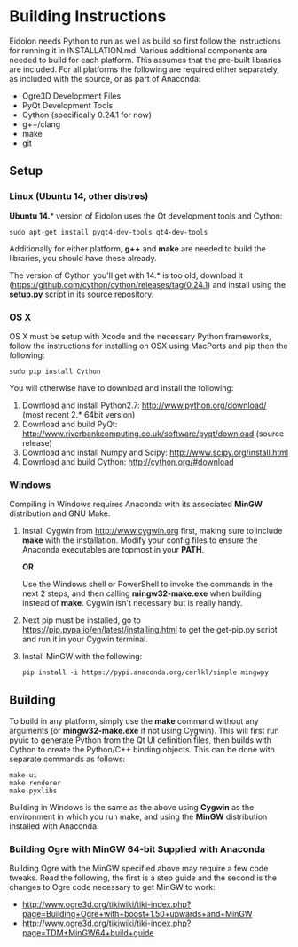 # Building Instructions

Eidolon needs Python to run as well as build so first follow the instructions for running it in INSTALLATION.md. 
Various additional components are needed to build for each platform. 
This assumes that the pre-built libraries are included.
For all platforms the following are required either separately, as included with the source, or as part of Anaconda:

 * Ogre3D Development Files
 * PyQt Development Tools
 * Cython (specifically 0.24.1 for now)
 * g++/clang
 * make
 * git

## Setup

### Linux (Ubuntu 14, other distros) 

**Ubuntu 14.*** version of Eidolon uses the Qt development tools and Cython:

    sudo apt-get install pyqt4-dev-tools qt4-dev-tools

Additionally for either platform, **g++** and **make** are needed to build the libraries, you should have these already. 

The version of Cython you'll get with 14.\* is too old, download it (https://github.com/cython/cython/releases/tag/0.24.1) and install using the **setup.py** script in its source repository. 

### OS X

OS X must be setup with Xcode and the necessary Python frameworks, follow the instructions for installing on OSX using MacPorts and pip then the following:

    sudo pip install Cython

You will otherwise have to download and install the following:

 1. Download and install Python2.7: http://www.python.org/download/ (most recent 2.* 64bit version)
 2. Download and build PyQt: http://www.riverbankcomputing.co.uk/software/pyqt/download (source release)
 3. Download and install Numpy and Scipy: http://www.scipy.org/install.html
 4. Download and build Cython: http://cython.org/#download


### Windows

Compiling in Windows requires Anaconda with its associated **MinGW** distribution and GNU Make.

 1. Install Cygwin from http://www.cygwin.org first, making sure to include **make** with the installation. Modify your config files to ensure the Anaconda executables are topmost in your **PATH**. 

    **OR** 
 
    Use the Windows shell or PowerShell to invoke the commands in the next 2 steps, and then calling **mingw32-make.exe** when building instead of **make**. Cygwin isn't necessary but is really handy.

 2. Next pip must be installed, go to https://pip.pypa.io/en/latest/installing.html to get the get-pip.py script and run it in your Cygwin terminal. 

 3. Install MinGW with the following:

        pip install -i https://pypi.anaconda.org/carlkl/simple mingwpy


## Building 

To build in any platform, simply use the **make** command without any arguments (or **mingw32-make.exe** if not using Cygwin). 
This will first run pyuic to generate Python from the Qt UI definition files, then builds with Cython to create the Python/C++ binding objects. 
This can be done with separate commands as follows:

    make ui 
    make renderer 
    make pyxlibs 

Building in Windows is the same as the above using **Cygwin** as the environment in which you run make, and using the **MinGW** distribution installed with Anaconda.

### Building Ogre with MinGW 64-bit Supplied with Anaconda

Building Ogre with the MinGW specified above may require a few code tweaks.
Read the following, the first is a step guide and the second is the changes to Ogre code necessary to get MinGW to work:
 * http://www.ogre3d.org/tikiwiki/tiki-index.php?page=Building+Ogre+with+boost+1.50+upwards+and+MinGW
 * http://www.ogre3d.org/tikiwiki/tiki-index.php?page=TDM+MinGW64+build+guide
